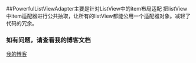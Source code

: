 ##PowerfulListViewAdapter主要是针对ListView中的item布局适配
把listView中item适配器进行公共抽取，让所有的listView都能公用一个适配器对象。减轻了代码的冗余。
### 如有问题，请查看我的博客文档
[我的博客](http://www.jianshu.com/p/52055ef4cc5e) 
